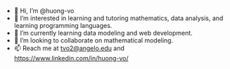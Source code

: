 - 👋 Hi, I’m @huong-vo
- 👀 I’m interested in learning and tutoring mathematics, data analysis, and learning programming languages.
- 🌱 I’m currently learning data modeling and web development.
- 💞️ I’m looking to collaborate on mathematical modeling.
- 📫 Reach me at tvo2@angelo.edu and https://www.linkedin.com/in/huong-vo/

<!---
huong-vo/huong-vo is a ✨ special ✨ repository because its `README.md` (this file) appears on your GitHub profile.
You can click the Preview link to take a look at your changes.
--->
